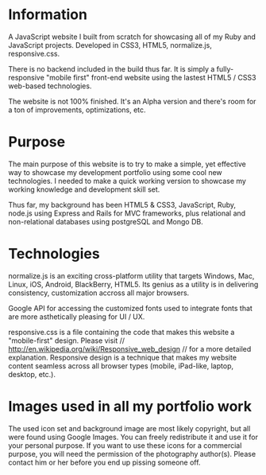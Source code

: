 Information
===============================

A JavaScript website I built from scratch for showcasing all of my Ruby and JavaScript projects. Developed in CSS3,
HTML5, normalize.js, responsive.css.

There is no backend included in the build thus far. It is simply a fully-responsive
"mobile first" front-end website using the lastest HTML5 / CSS3 web-based 
technologies.

The website is not 100% finished. It's an Alpha version and there's room for a ton of improvements,
optimizations, etc. 

Purpose
===============================
The main purpose of this website is to try to make a simple, yet effective
way to showcase my development portfolio using some cool new technologies.
I needed to make a quick working version to showcase my working knowledge and 
development skill set.

Thus far, my background has been HTML5 & CSS3, JavaScript, Ruby, node.js 
using Express and Rails for MVC frameworks, plus relational and non-relational
databases using postgreSQL and Mongo DB. 

Technologies
==============================
normalize.js is an exciting cross-platform utility that targets Windows, Mac, 
Linux, iOS, Android, BlackBerry, HTML5. Its genius as a utility is in delivering consistency,
customization accross all major browsers.

Google API for accessing the customized fonts used to integrate fonts that are more
asthetically pleasing for UI / UX.

responsive.css is a file containing the code that makes this website
a "mobile-first" design. Please visit // http://en.wikipedia.org/wiki/Responsive_web_design
// for a more detailed explanation. Responsive design is a technique that 
makes my website content seamless across all browser types (mobile, iPad-like, laptop, desktop, etc.). 


Images used in all my portfolio work
=======================================
The used icon set and background image are most likely copyright, but
all were found using Google Images.
You can freely redistribute it and use it for your personal purpose. If
you want to use these icons for a commercial purpose, you will need the
permission of the photography author(s).
Please contact him or her before you end up pissing someone off.


